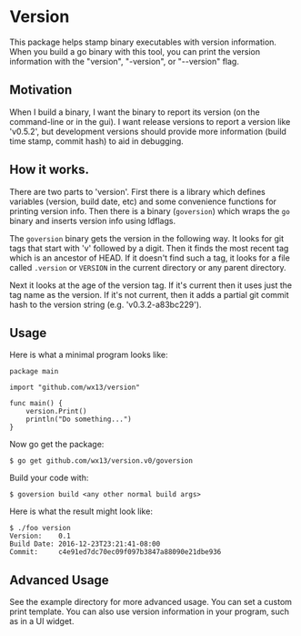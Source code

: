 # Version

This package helps stamp binary executables with version information. When you
build a go binary with this tool, you can print the version information with the
"version", "-version", or "--version" flag.

## Motivation

When I build a binary, I want the binary to report its version (on the
command-line or in the gui). I want release versions to report a version
like 'v0.5.2', but development versions should provide more information
(build time stamp, commit hash) to aid in debugging.

## How it works.

There are two parts to 'version'. First there is a library which defines
variables (version, build date, etc) and some convenience functions for
printing version info. Then there is a binary (`goversion`) which wraps
the `go` binary and inserts version info using ldflags.

The `goversion` binary gets the version in the following way. It looks
for git tags that start with 'v' followed by a digit. Then it finds the
most recent tag which is an ancestor of HEAD. If it doesn't find such a
tag, it looks for a file called `.version` or `VERSION` in the current
directory or any parent directory.

Next it looks at the age of the version tag. If it's current then it uses
just the tag name as the version. If it's not current, then it adds a
partial git commit hash to the version string (e.g. 'v0.3.2-a83bc229').

## Usage

Here is what a minimal program looks like:

    package main

    import "github.com/wx13/version"

    func main() {
        version.Print()
        println("Do something...")
    }

Now go get the package:

    $ go get github.com/wx13/version.v0/goversion

Build your code with:

    $ goversion build <any other normal build args>

Here is what the result might look like:

    $ ./foo version
    Version:    0.1
    Build Date: 2016-12-23T23:21:41-08:00
    Commit:     c4e91ed7dc70ec09f097b3847a88090e21dbe936


## Advanced Usage

See the example directory for more advanced usage. You can set a custom print
template. You can also use version information in your program, such as in a UI
widget.
